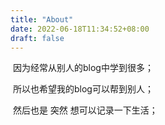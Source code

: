 ```yaml
---
title: "About"
date: 2022-06-18T11:34:52+08:00
draft: false
---
```


​	因为经常从别人的blog中学到很多；

​	所以也希望我的blog可以帮到别人；

​	然后也是 突然 想可以记录一下生活；